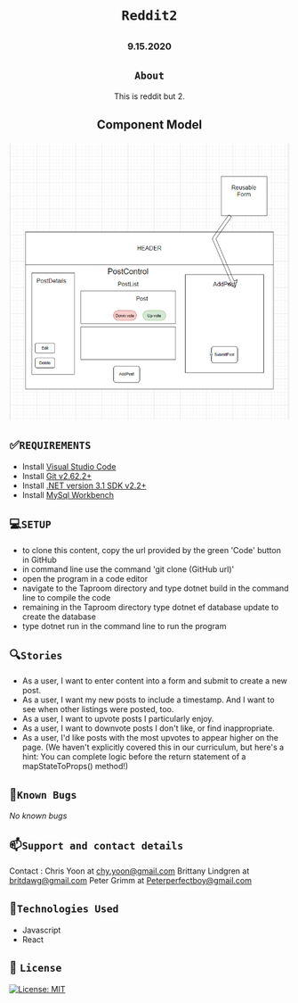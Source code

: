 # <h1 align = "center"> `Reddit2`

## <h3 align = "center">  9.15.2020

## <h2 align = "center"> `About`

<p align = "center"> This is reddit but 2.

## <p align = "center"> Component Model

![project component model](./src/images/componentModel.PNG)

## **✅`REQUIREMENTS`**
* Install [Visual Studio Code](https://code.visualstudio.com/)
* Install [Git v2.62.2+](https://git-scm.com/downloads/)
* Install [.NET version 3.1 SDK v2.2+](https://dotnet.microsoft.com/download/dotnet-core/2.2)
* Install [MySql Workbench](https://www.mysql.com/products/workbench/)

## **💻`SETUP`**
* to clone this content, copy the url provided by the green 'Code' button in GitHub
* in command line use the command 'git clone (GitHub url)'
* open the program in a code editor
* navigate to the Taproom directory and type dotnet build in the command line to compile the code
* remaining in the Taproom directory type dotnet ef database update to create the database
* type dotnet run in the command line to run the program

## 🔍`Stories`
* As a user, I want to enter content into a form and submit to create a new post.
* As a user, I want my new posts to include a timestamp. And I want to see when other listings were posted, too.
* As a user, I want to upvote posts I particularly enjoy.
* As a user, I want to downvote posts I don't like, or find inappropriate.
* As a user, I'd like posts with the most upvotes to appear higher on the page. (We haven't explicitly covered this in our curriculum, but here's a hint: You can complete logic before the return statement of a mapStateToProps() method!)

## 🐛`Known Bugs`

_No known bugs_

## 📫`Support and contact details`

Contact : Chris Yoon at chy.yoon@gmail.com
Brittany Lindgren at britdawg@gmail.com
Peter Grimm at Peterperfectboy@gmail.com

## 🔧`Technologies Used`

* Javascript
* React


## **📘 `License`**
[![License: MIT](https://img.shields.io/badge/License-MIT-yellow.svg)](https://opensource.org/licenses/MIT)